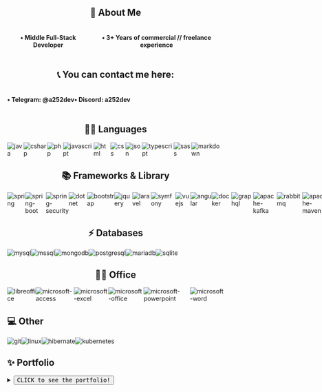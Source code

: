 <h2 style="text-align: center">🚀 About Me</h2>

<div style="display: flex;">
<h4 style="text-align: center">• Middle Full-Stack Developer</h4>
<h4 style="text-align: center">• 3+ Years of commercial // freelance experience</h4>
</div>

<h2 style="text-align: center">📞 You can contact me here:</h2>

<div style="display: flex;">
<h4 style="text-align: center">• Telegram: @a252dev</h4>
<h4 style="text-align: center">• Discord: a252dev</h4>
</div>

<h2 style="text-align: center">👩‍💻 Languages</h2>

<div style="display: flex;">
<img src="https://img.shields.io/badge/Java-ED8B00?style=for-the-badge&logo=openjdk&logoColor=white" alt="java">
<img src="https://img.shields.io/badge/C%23-239120?style=for-the-badge&logo=csharp&logoColor=white" alt="csharp">
<img src="https://img.shields.io/badge/PHP-777BB4?style=for-the-badge&logo=php&logoColor=white" alt="php">
<img src="https://img.shields.io/badge/JavaScript-323330?style=for-the-badge&logo=javascript&logoColor=F7DF1E" alt="javascript">
<img src="https://img.shields.io/badge/HTML5-E34F26?style=for-the-badge&logo=html5&logoColor=white" alt="html">
<img src="https://img.shields.io/badge/CSS3-1572B6?style=for-the-badge&logo=css3&logoColor=white" alt="css">
<img src="https://img.shields.io/badge/json-5E5C5C?style=for-the-badge&logo=json&logoColor=white" alt="json">
<img src="https://img.shields.io/badge/TypeScript-007ACC?style=for-the-badge&logo=typescript&logoColor=white" alt="typescript">
<img src="https://img.shields.io/badge/Sass-CC6699?style=for-the-badge&logo=sass&logoColor=white" alt="sass">
<img src="https://img.shields.io/badge/Markdown-000000?style=for-the-badge&logo=markdown&logoColor=white" alt="markdown">
</div>

<h2 style="text-align: center">📚 Frameworks & Library</h2>

<div style="display: flex;">
<img src="https://img.shields.io/badge/Spring-6DB33F?style=for-the-badge&logo=spring&logoColor=white" alt="spring">
<img src="https://img.shields.io/badge/Spring_Boot-6DB33F?style=for-the-badge&logo=spring-boot&logoColor=white" alt="spring-boot">
<img src="https://img.shields.io/badge/Spring_Security-6DB33F?style=for-the-badge&logo=Spring-Security&logoColor=white" alt="spring-security">
<img src="https://img.shields.io/badge/.NET-512BD4?style=for-the-badge&logo=dotnet&logoColor=white" alt="dotnet">
<img src="https://img.shields.io/badge/Bootstrap-563D7C?style=for-the-badge&logo=bootstrap&logoColor=white" alt="bootstrap">
<img src="https://img.shields.io/badge/jQuery-0769AD?style=for-the-badge&logo=jquery&logoColor=white" alt="jquery">
<img src="https://img.shields.io/badge/Laravel-FF2D20?style=for-the-badge&logo=laravel&logoColor=white" alt="laravel">
<img src="https://img.shields.io/badge/Symfony-000000?style=for-the-badge&logo=Symfony&logoColor=white" alt="symfony">
<img src="https://img.shields.io/badge/Vue%20js-35495E?style=for-the-badge&logo=vuedotjs&logoColor=4FC08D" alt="vuejs">
<img src="https://img.shields.io/badge/Angular-DD0031?style=for-the-badge&logo=angular&logoColor=white" alt="angular">
<img src="https://img.shields.io/badge/Docker-2CA5E0?style=for-the-badge&logo=docker&logoColor=white" alt="docker">
<img src="https://img.shields.io/badge/GraphQl-E10098?style=for-the-badge&logo=graphql&logoColor=white" alt="graphql">
<img src="https://img.shields.io/badge/Apache_Kafka-231F20?style=for-the-badge&logo=apache-kafka&logoColor=white" alt="apache-kafka">
<img src="https://img.shields.io/badge/rabbitmq-%23FF6600.svg?&style=for-the-badge&logo=rabbitmq&logoColor=white" alt="rabbitmq">
<img src="https://img.shields.io/badge/apache_maven-C71A36?style=for-the-badge&logo=apachemaven&logoColor=white" alt="apache-maven">
<img src="https://img.shields.io/badge/gradle-02303A?style=for-the-badge&logo=gradle&logoColor=white" alt="gradle">
<img src="https://img.shields.io/badge/Blazor-512BD4?style=for-the-badge&logo=blazor&logoColor=white" alt="blazor">
<img src="https://img.shields.io/badge/Composer-885630?style=for-the-badge&logo=Composer&logoColor=white" alt="composer">
<img src="https://img.shields.io/badge/JWT-000000?style=for-the-badge&logo=JSON%20web%20tokens&logoColor=white" alt="jwt">
<img src="https://img.shields.io/badge/Nginx-009639?style=for-the-badge&logo=nginx&logoColor=white" alt="nginx">
<img src="https://img.shields.io/badge/ngrok-140648?style=for-the-badge&logo=Ngrok&logoColor=white" alt="ngrok">
<img src="https://img.shields.io/badge/npm-CB3837?style=for-the-badge&logo=npm&logoColor=white" alt="npm">
<img src="https://img.shields.io/badge/NuGet-004880?style=for-the-badge&logo=nuget&logoColor=white" alt="nuget">
<img src="https://img.shields.io/badge/OpenJDK-ED8B00?style=for-the-badge&logo=openjdk&logoColor=white" alt="openjdk">
<img src="https://img.shields.io/badge/Postman-FF6C37?style=for-the-badge&logo=Postman&logoColor=white" alt="postman">
<img src="https://img.shields.io/badge/Swagger-85EA2D?style=for-the-badge&logo=Swagger&logoColor=white" alt="swagger">
<img src="https://img.shields.io/badge/redis-CC0000.svg?&style=for-the-badge&logo=redis&logoColor=white" alt="redis">
<img src="https://img.shields.io/badge/Vite-B73BFE?style=for-the-badge&logo=vite&logoColor=FFD62E" alt="vite">
<img src="https://img.shields.io/badge/Webpack-8DD6F9?style=for-the-badge&logo=Webpack&logoColor=white" alt="webpack">
<img src="https://img.shields.io/badge/Junit5-25A162?style=for-the-badge&logo=junit5&logoColor=white" alt="junit">
</div>


<h2 style="text-align: center">⚡ Databases</h2>

<div style="display: flex;">
<img src="https://img.shields.io/badge/MySQL-005C84?style=for-the-badge&logo=mysql&logoColor=white" alt="mysql">
<img src="https://img.shields.io/badge/Microsoft%20SQL%20Server-CC2927?style=for-the-badge&logo=microsoft%20sql%20server&logoColor=white" alt="mssql">
<img src="https://img.shields.io/badge/MongoDB-4EA94B?style=for-the-badge&logo=mongodb&logoColor=white" alt="mongodb">
<img src="https://img.shields.io/badge/PostgreSQL-316192?style=for-the-badge&logo=postgresql&logoColor=white" alt="postgresql">
<img src="https://img.shields.io/badge/MariaDB-003545?style=for-the-badge&logo=mariadb&logoColor=white" alt="mariadb">
<img src="https://img.shields.io/badge/Sqlite-003B57?style=for-the-badge&logo=sqlite&logoColor=white" alt="sqlite">
</div>

<h2 style="text-align: center">👨‍💻 Office</h2>

<div style="display: flex;">
<img src="https://img.shields.io/badge/LibreOffice-18A303?style=for-the-badge&logo=LibreOffice&logoColor=white" alt="libreoffice">
<img src="https://img.shields.io/badge/Microsoft_Access-A4373A?style=for-the-badge&logo=microsoft-access&logoColor=white" alt="microsoft-access">
<img src="https://img.shields.io/badge/Microsoft_Excel-217346?style=for-the-badge&logo=microsoft-excel&logoColor=white" alt="microsoft-excel">
<img src="https://img.shields.io/badge/Microsoft_Office-D83B01?style=for-the-badge&logo=microsoft-office&logoColor=white" alt="microsoft-office">
<img src="https://img.shields.io/badge/Microsoft_PowerPoint-B7472A?style=for-the-badge&logo=microsoft-powerpoint&logoColor=white" alt="microsoft-powerpoint">
<img src="https://img.shields.io/badge/Microsoft_Word-2B579A?style=for-the-badge&logo=microsoft-word&logoColor=white" alt="microsoft-word">
</div>

<h2>💻 Other</h2>

<div style="display: flex;">
<img src="https://img.shields.io/badge/GIT-E44C30?style=for-the-badge&logo=git&logoColor=white" alt="git">
<img src="https://img.shields.io/badge/Linux-FCC624?style=for-the-badge&logo=linux&logoColor=black" alt="linux">
<img src="https://img.shields.io/badge/Hibernate-59666C?style=for-the-badge&logo=Hibernate&logoColor=white" alt="hibernate">
<img src="https://img.shields.io/badge/Kubernetes-3069DE?style=for-the-badge&logo=kubernetes&logoColor=white" alt="kubernetes">
</div>

## ✨ Portfolio
<details>
<summary><button><kbd><kbd>CLICK</kbd> to see the portfolio!</kbd></button></summary>


### <a href="https://github.com/A252dev/UFOPay">1. UFOPay (Full-Stack)</a>

<blockquote>Payment system. It is possible to transfer and convert 24 currencies, which allows you to send money all over the world.</blockquote>

![cSharp](https://img.shields.io/badge/C%23-239120?style=for-the-badge&logo=csharp&logoColor=white)
![dotnet](https://img.shields.io/badge/.NET-512BD4?style=for-the-badge&logo=dotnet&logoColor=white)
![javaScript](https://img.shields.io/badge/JavaScript-323330?style=for-the-badge&logo=javascript&logoColor=F7DF1E)
![jQuery](https://img.shields.io/badge/jQuery-0769AD?style=for-the-badge&logo=jquery&logoColor=white)
![mySql](https://img.shields.io/badge/MySQL-005C84?style=for-the-badge&logo=mysql&logoColor=white)
![json](https://img.shields.io/badge/json-5E5C5C?style=for-the-badge&logo=json&logoColor=white)
![nginx](https://img.shields.io/badge/Nginx-009639?style=for-the-badge&logo=nginx&logoColor=white)

<img src="./src/img/ufopay_maket.png" alt="UFOPay Maket" width="800px" />


### <a href="https://github.com/A252dev/ufo-lar">2. UFO-lar (Back-End)</a>

<blockquote>Payment system API. It is possible to transfer and convert 24 currencies.</blockquote>

![php](https://img.shields.io/badge/PHP-777BB4?style=for-the-badge&logo=php&logoColor=white)
![laravel](https://img.shields.io/badge/Laravel-FF2D20?style=for-the-badge&logo=laravel&logoColor=white)
![jwt](https://img.shields.io/badge/JWT-000000?style=for-the-badge&logo=JSON%20web%20tokens&logoColor=white)
![json](https://img.shields.io/badge/json-5E5C5C?style=for-the-badge&logo=json&logoColor=white)
![mySql](https://img.shields.io/badge/MySQL-005C84?style=for-the-badge&logo=mysql&logoColor=white)


### <a href="https://github.com/A252dev/spring-ufo">3. Spring-UFO (Back-End)</a>

<blockquote>Payment system API. It is possible to transfer and convert 24 currencies.</blockquote>

![java](https://img.shields.io/badge/Java-ED8B00?style=for-the-badge&logo=openjdk&logoColor=white)
![spring](https://img.shields.io/badge/Spring-6DB33F?style=for-the-badge&logo=spring&logoColor=white)
![spring-boot](https://img.shields.io/badge/Spring_Boot-6DB33F?style=for-the-badge&logo=spring-boot&logoColor=white)
![spring-security](https://img.shields.io/badge/Spring_Security-6DB33F?style=for-the-badge&logo=Spring-Security&logoColor=white)
![jwt](https://img.shields.io/badge/JWT-000000?style=for-the-badge&logo=JSON%20web%20tokens&logoColor=white)
![json](https://img.shields.io/badge/json-5E5C5C?style=for-the-badge&logo=json&logoColor=white)
![mySql](https://img.shields.io/badge/MySQL-005C84?style=for-the-badge&logo=mysql&logoColor=white)


### <a href="https://github.com/A252dev/ng-ufo">4. Ng-UFO (Front-End)</a>

<blockquote>SPA application that allows and get up-to-date information from the server as soon as possible.</blockquote>

![typescript](https://img.shields.io/badge/TypeScript-007ACC?style=for-the-badge&logo=typescript&logoColor=white)
![angular](https://img.shields.io/badge/Angular-DD0031?style=for-the-badge&logo=angular&logoColor=white)


### <a href="https://github.com/A252dev/ufo-np">5. UFO-Np (Front-End)</a>

<blockquote>SPA application.</blockquote>

![javascript](https://img.shields.io/badge/JavaScript-323330?style=for-the-badge&logo=javascript&logoColor=F7DF1E)
![vuejs](https://img.shields.io/badge/Vue%20js-35495E?style=for-the-badge&logo=vuedotjs&logoColor=4FC08D)


### <a href="https://github.com/A252dev/Ebalo">6. Ebalo (Full-Stack)</a>

<blockquote>A messenger that allows instant messaging between users.</blockquote>

![php](https://img.shields.io/badge/PHP-777BB4?style=for-the-badge&logo=php&logoColor=white)
![laravel](https://img.shields.io/badge/Laravel-FF2D20?style=for-the-badge&logo=laravel&logoColor=white)
![json](https://img.shields.io/badge/json-5E5C5C?style=for-the-badge&logo=json&logoColor=white)
![javascript](https://img.shields.io/badge/JavaScript-323330?style=for-the-badge&logo=javascript&logoColor=F7DF1E)
![jQuery](https://img.shields.io/badge/jQuery-0769AD?style=for-the-badge&logo=jquery&logoColor=white)
![mySql](https://img.shields.io/badge/MySQL-005C84?style=for-the-badge&logo=mysql&logoColor=white)

<img src="./src/img/ebalo_maket.png" alt="Ebalo Maket" width="800px" />

</details>